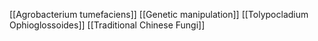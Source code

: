 [[Agrobacterium tumefaciens]]
[[Genetic manipulation]]
[[Tolypocladium Ophioglossoides]]
[[Traditional Chinese Fungi]]
